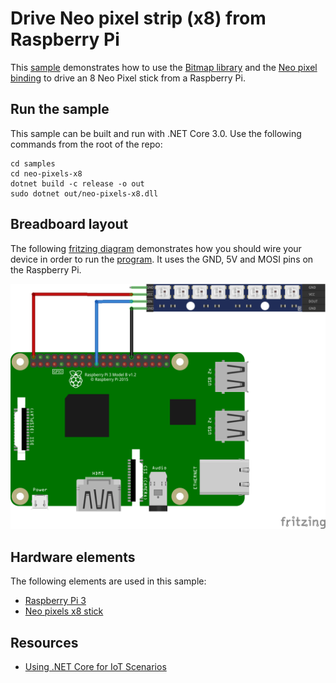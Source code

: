 # Drive Neo pixel strip (x8) from Raspberry Pi

This [sample](Program.cs) demonstrates how to use the [Bitmap library](../../src/Iot.Device.Bindings/Utils/BitmapImage.cs) and the [Neo pixel binding](../../src/devices/Ws2812B/Ws2812B.cs) to drive an 8 Neo Pixel stick from a Raspberry Pi.

## Run the sample

This sample can be built and run with .NET Core 3.0. Use the following commands from the root of the repo:

```console
cd samples
cd neo-pixels-x8
dotnet build -c release -o out
sudo dotnet out/neo-pixels-x8.dll
```

## Breadboard layout

The following [fritzing diagram](rpi-neo-pixels.fzz) demonstrates how you should wire your device in order to run the [program](Program.cs). It uses the GND, 5V and MOSI pins on the Raspberry Pi.

![Raspberry Pi Breadboard diagram](rpi-neo-pixels_bb.png)

## Hardware elements

The following elements are used in this sample:

* [Raspberry Pi 3](https://www.adafruit.com/product/3055)
* [Neo pixels x8 stick](https://www.adafruit.com/product/1426)

## Resources

* [Using .NET Core for IoT Scenarios](../README.md)
